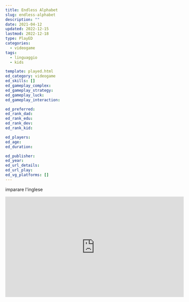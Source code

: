 ```yaml
---
title: Endless Alphabet
slug: endless-alphabet
description: ""
date: 2021-04-12
updated: 2022-12-15
lastmod: 2022-12-18
type: PlayED
categories:
  - videogame
tags:
  - linguaggio
  - kids

template: played.html
ed_category: videogame
ed_skills: []
ed_gameplay_complex: 
ed_gameplay_strategy: 
ed_gameplay_luck: 
ed_gameplay_interaction: 

ed_preferred: 
ed_rank_dad: 
ed_rank_edu: 
ed_rank_dev: 
ed_rank_kid: 

ed_players: 
ed_age: 
ed_duration: 

ed_publisher: 
ed_year: 
ed_url_details: 
ed_url_play: 
ed_vg_platforms: []
---
```


imparare l'inglese

<iframe width="560" height="315" src="https://www.youtube.com/embed/eYl0bLO26Ig" title="YouTube video player" frameborder="0" allow="accelerometer; autoplay; clipboard-write; encrypted-media; gyroscope; picture-in-picture" allowfullscreen></iframe>
